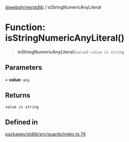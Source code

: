 [@webshrine/stdlib](../globals.md) / isStringNumericAnyLiteral

# Function: isStringNumericAnyLiteral()

> **isStringNumericAnyLiteral**(`value`): `value is string`

## Parameters

• **value**: `any`

## Returns

`value is string`

## Defined in

[packages/stdlib/src/guards/index.ts:74](https://github.com/webshrine/webshrine/blob/8cedc3f2efca3108f17475a5ce8404715d0d24a5/packages/stdlib/src/guards/index.ts#L74)
